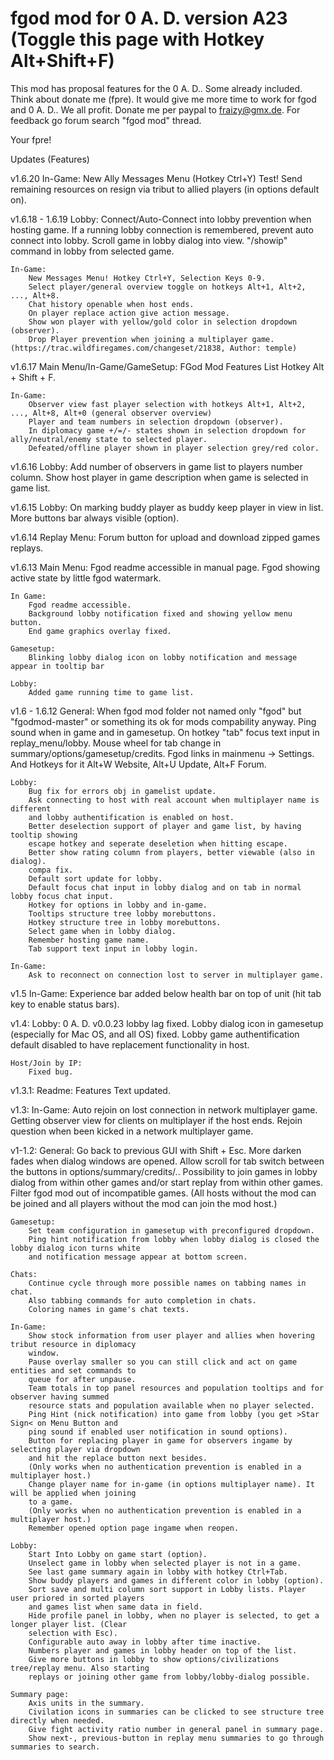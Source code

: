 # fgod mod for 0 A. D. version A23 (Toggle this page with Hotkey Alt+Shift+F)

This mod has proposal features for the 0 A. D.. Some already included.
Think about donate me (fpre). It would give me more time to work for fgod and 0 A. D..
We all profit.
Donate me per paypal to fraizy@gmx.de.
For feedback go forum search "fgod mod" thread.

Your fpre!

Updates (Features)

v1.6.20
    In-Game:
        New Ally Messages Menu (Hotkey Ctrl+Y) Test!
        Send remaining resources on resign via tribut to allied players (in options default on).

v1.6.18 - 1.6.19
    Lobby:
        Connect/Auto-Connect into lobby prevention when hosting game.
        If a running lobby connection is remembered, prevent auto connect into lobby.
        Scroll game in lobby dialog into view.
        "/showip" command in lobby from selected game.
    
    In-Game:
        New Messages Menu! Hotkey Ctrl+Y, Selection Keys 0-9.
        Select player/general overview toggle on hotkeys Alt+1, Alt+2, ..., Alt+8.
        Chat history openable when host ends.
        On player replace action give action message.
        Show won player with yellow/gold color in selection dropdown (observer).
        Drop Player prevention when joining a multiplayer game. (https://trac.wildfiregames.com/changeset/21838, Author: temple)

v1.6.17
    Main Menu/In-Game/GameSetup:
        FGod Mod Features List Hotkey Alt + Shift + F.
 
    In-Game:
        Observer view fast player selection with hotkeys Alt+1, Alt+2, ..., Alt+8, Alt+0 (general observer overview)
        Player and team numbers in selection dropdown (observer).
        In diplomacy game +/=/- states shown in selection dropdown for ally/neutral/enemy state to selected player.
        Defeated/offline player shown in player selection grey/red color.

v1.6.16
    Lobby:
        Add number of observers in game list to players number column.
        Show host player in game description when game is selected in game list.

v1.6.15
    Lobby:
        On marking buddy player as buddy keep player in view in list.
        More buttons bar always visible (option).

v1.6.14
    Replay Menu:
        Forum button for upload and download zipped games replays.
        
v1.6.13
    Main Menu:
        Fgod readme accessible in manual page.
        Fgod showing active state by little fgod watermark.
        
    In Game:
        Fgod readme accessible.
        Background lobby notification fixed and showing yellow menu button.
        End game graphics overlay fixed.
        
    Gamesetup:
        Blinking lobby dialog icon on lobby notification and message appear in tooltip bar
        
    Lobby:
        Added game running time to game list.


v1.6 - 1.6.12
    General:
        When fgod mod folder not named only "fgod" but "fgodmod-master" or something
        its ok for mods compability anyway.
        Ping sound when in game and in gamesetup.
        On hotkey "tab" focus text input in replay_menu/lobby.
        Mouse wheel for tab change in summary/options/gamesetup/credits.
        Fgod links in mainmenu -> Settings.
        And Hotkeys for it Alt+W Website, Alt+U Update, Alt+F Forum.

    Lobby:
        Bug fix for errors obj in gamelist update.
        Ask connecting to host with real account when multiplayer name is different
        and lobby authentification is enabled on host.
        Better deselection support of player and game list, by having tooltip showing
        escape hotkey and seperate deseletion when hitting escape.
        Better show rating column from players, better viewable (also in dialog).
        compa fix.
        Default sort update for lobby.
        Default focus chat input in lobby dialog and on tab in normal lobby focus chat input.
        Hotkey for options in lobby and in-game.
        Tooltips structure tree lobby morebuttons.
        Hotkey structure tree in lobby morebuttons.
        Select game when in lobby dialog.
        Remember hosting game name.
        Tab support text input in lobby login.

    In-Game:
        Ask to reconnect on connection lost to server in multiplayer game.
    
v1.5
    In-Game:
        Experience bar added below health bar on top of unit (hit tab key to enable status bars).

v1.4:
    Lobby:
        0 A. D. v0.0.23 lobby lag fixed.
        Lobby dialog icon in gamesetup (especially for Mac OS, and all OS) fixed.
        Lobby game authentification default disabled to have replacement functionality in host.

    Host/Join by IP:
        Fixed bug.

v1.3.1:
    Readme:
        Features Text updated.

v1.3:
    In-Game:
        Auto rejoin on lost connection in network multiplayer game.
        Getting observer view for clients on multiplayer if the host ends.
        Rejoin question when been kicked in a network multiplayer game.

v1-1.2:
    General:
        Go back to previous GUI with Shift + Esc.
        More darken fades when dialog windows are opened.
        Allow scroll for tab switch between the buttons in options/summary/credits/..
        Possibility to join games in lobby dialog from within other games and/or start replay from
        within other games.
        Filter fgod mod out of incompatible games. (All hosts without the mod can be joined and all players
        without the mod can join the mod host.)

    Gamesetup:
        Set team configuration in gamesetup with preconfigured dropdown.
        Ping hint notification from lobby when lobby dialog is closed the lobby dialog icon turns white
        and notification message appear at bottom screen.

    Chats:
        Continue cycle through more possible names on tabbing names in chat.
        Also tabbing commands for auto completion in chats.
        Coloring names in game's chat texts.

    In-Game:
        Show stock information from user player and allies when hovering tribut resource in diplomacy
        window.
        Pause overlay smaller so you can still click and act on game entities and set commands to
        queue for after unpause.
        Team totals in top panel resources and population tooltips and for observer having summed
        resource stats and population available when no player selected.
        Ping Hint (nick notification) into game from lobby (you get >Star Sign< on Menu Button and
        ping sound if enabled user notification in sound options).
        Button for replacing player in game for observers ingame by selecting player via dropdown
        and hit the replace button next besides.
        (Only works when no authentication prevention is enabled in a multiplayer host.)
        Change player name for in-game (in options multiplayer name). It will be applied when joining
        to a game.
        (Only works when no authentication prevention is enabled in a multiplayer host.)
        Remember opened option page ingame when reopen.

    Lobby:
        Start Into Lobby on game start (option).
        Unselect game in lobby when selected player is not in a game.
        See last game summary again in lobby with hotkey Ctrl+Tab.
        Show buddy players and games in different color in lobby (option).
        Sort save and multi column sort support in Lobby lists. Player user priored in sorted players
        and games list when same data in field.
        Hide profile panel in lobby, when no player is selected, to get a longer player list. (Clear
        selection with Esc).
        Configurable auto away in lobby after time inactive.
        Numbers player and games in lobby header on top of the list.
        Give more buttons in lobby to show options/civilizations tree/replay menu. Also starting
        replays or joining other game from lobby/lobby-dialog possible.

    Summary page:
        Axis units in the summary.
        Civilation icons in summaries can be clicked to see structure tree directly when needed.
        Give fight activity ratio number in general panel in summary page.
        Show next-, previous-button in replay menu summaries to go through summaries to search.
